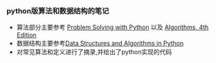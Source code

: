 ### python版算法和数据结构的笔记  

* 算法部分主要参考 [Problem Solving with Python](http://interactivepython.org/courselib/static/pythonds/index.html) 以及 [Algorithms, 4th Edition](http://algs4.cs.princeton.edu/home/)
* 数据结构主要参考[Data Structures and Algorithms in Python](https://book.douban.com/subject/10607365/)
* 对常见算法和定义进行了摘录,并给出了python实现的代码

